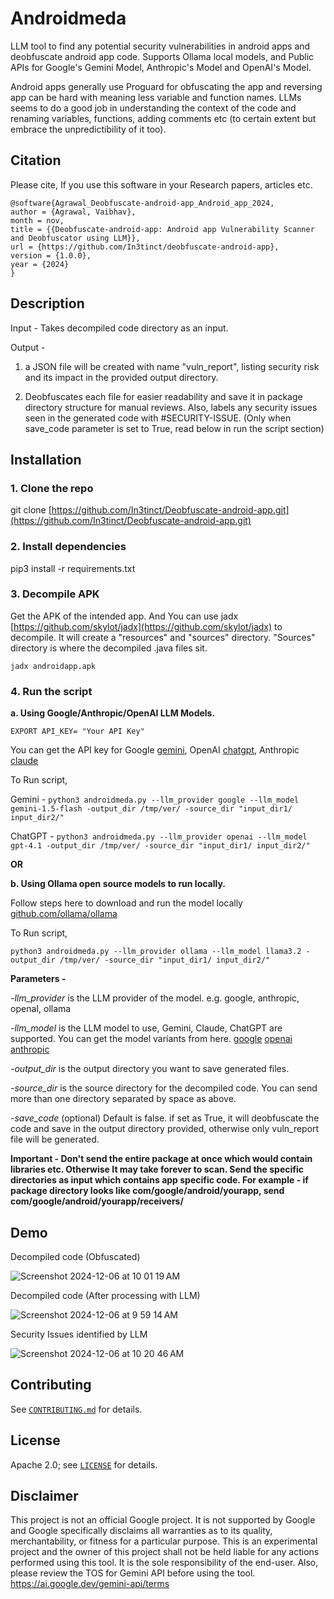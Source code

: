 # Androidmeda

LLM tool to find any potential security vulnerabilities in android apps and deobfuscate android app code. Supports Ollama local models, and Public APIs for Google's Gemini Model, Anthropic's Model and OpenAI's Model.

Android apps generally use Proguard for obfuscating the app and reversing app can be hard with meaning less variable and function names. LLMs seems to do a good job in understanding the context of the code and renaming variables, functions, adding comments etc (to certain extent but embrace the unpredictibility of it too).

## Citation
Please cite, If you use this software in your Research papers, articles etc.

```
@software{Agrawal_Deobfuscate-android-app_Android_app_2024,
author = {Agrawal, Vaibhav},
month = nov,
title = {{Deobfuscate-android-app: Android app Vulnerability Scanner and Deobfuscator using LLM}},
url = {https://github.com/In3tinct/deobfuscate-android-app},
version = {1.0.0},
year = {2024}
}
```

## Description

Input - Takes decompiled code directory as an input.

Output -

1) a JSON file will be created with name "vuln_report", listing security risk and its impact in the provided output directory.

2) Deobfuscates each file for easier readability and save it in package directory structure for manual reviews. Also, labels any security issues seen in the generated code with #SECURITY-ISSUE. (Only when save_code parameter is set to True, read below in run the script section)

## Installation

### 1. Clone the repo

git clone [https://github.com/In3tinct/Deobfuscate-android-app.git](https://github.com/In3tinct/Deobfuscate-android-app.git)

### 2. Install dependencies 

pip3 install -r requirements.txt

### 3. Decompile APK

Get the APK of the intended app. And You can use jadx [https://github.com/skylot/jadx](https://github.com/skylot/jadx) to decompile.
It will create a "resources" and "sources" directory. "Sources" directory is where the decompiled .java files sit.

`jadx androidapp.apk`

### 4. Run the script 

**a. Using Google/Anthropic/OpenAI LLM Models.**

`EXPORT API_KEY= "Your API Key"`

You can get the API key for Google [gemini](https://ai.google.dev/), OpenAI [chatgpt](https://platform.openai.com/settings/organization/api-keys), Anthropic [claude](https://console.anthropic.com/settings/keys)

To Run script, 

Gemini - `python3 androidmeda.py --llm_provider google --llm_model gemini-1.5-flash -output_dir /tmp/ver/ -source_dir "input_dir1/ input_dir2/"`

ChatGPT - `python3 androidmeda.py --llm_provider openai --llm_model gpt-4.1 -output_dir /tmp/ver/ -source_dir "input_dir1/ input_dir2/"`

**OR**

**b. Using Ollama open source models to run locally.**

Follow steps here to download and run the model locally [github.com/ollama/ollama](https://github.com/ollama/ollama) 

To Run script, 

`python3 androidmeda.py --llm_provider ollama --llm_model llama3.2 -output_dir /tmp/ver/ -source_dir "input_dir1/ input_dir2/"`

**Parameters -** 

*-llm_provider* is the LLM provider of the model. e.g. google, anthropic, openaI, ollama 

*-llm_model* is the LLM model to use, Gemini, Claude, ChatGPT are supported. You can get the model variants from here. 
[google](https://ai.google.dev/gemini-api/docs/models/gemini#model-variations)
[openai](https://docs.anthropic.com/en/docs/about-claude/models/overview#model-names)
[anthropic](https://platform.openai.com/docs/models/)

*-output_dir* is the output directory you want to save generated files.

*-source_dir* is the source directory for the decompiled code. You can send more than one directory separated by space as above.

*-save_code* (optional) Default is false. if set as True, it will deobfuscate the code and save in the output directory provided, otherwise only vuln_report file will be generated.

**Important - Don't send the entire package at once which would contain libraries etc. Otherwise It may take forever to scan. Send the specific directories as input which contains app specific code. For example - if package directory looks like com/google/android/yourapp, send com/google/android/yourapp/receivers/**

## Demo

Decompiled code (Obfuscated)

![Screenshot 2024-12-06 at 10 01 19 AM](https://github.com/user-attachments/assets/37cd1454-6187-4027-8b34-1546fc9921b9)

Decompiled code (After processing with LLM)

![Screenshot 2024-12-06 at 9 59 14 AM](https://github.com/user-attachments/assets/a9c8d34d-3a24-4f64-819a-b908a8dc815f)

Security Issues identified by LLM

![Screenshot 2024-12-06 at 10 20 46 AM](https://github.com/user-attachments/assets/bba67dd9-69e8-4323-b696-203a232a33cd)

## Contributing

See [`CONTRIBUTING.md`](docs/CONTRIBUTING.md) for details.

## License

Apache 2.0; see [`LICENSE`](LICENSE) for details.

## Disclaimer

This project is not an official Google project. It is not supported by
Google and Google specifically disclaims all warranties as to its quality,
merchantability, or fitness for a particular purpose. 
This is an experimental project and the owner of this project shall not be held liable for any actions performed using this tool. It is the sole responsibility of the end-user.
Also, please review the TOS for Gemini API before using the tool. https://ai.google.dev/gemini-api/terms
